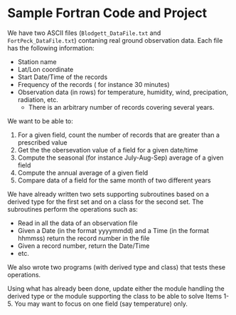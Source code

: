 # Sample Fortran Code and Project

We have two ASCII files (`Blodgett_DataFile.txt` and `FortPeck_DataFile.txt`)
contaning real ground observation data. Each file has the following information:

- Station name
- Lat/Lon coordinate
- Start Date/Time of the records
- Frequency of the records ( for instance 30 minutes)
- Observation data (in rows) for temperature, humidity, wind, 
    precipation, radiation, etc.
    - There is an arbitrary number of records covering several years.
 
We want to be able to:
1. For a given field, count the number of records that are greater 
   than a prescribed value
2. Get the the obersevation value of a field for a given date/time
3. Compute the seasonal (for instance July-Aug-Sep) average of a given field
4. Compute the annual average of a given field
5. Compare data of a field for the same month of two different years

We have already written two sets supporting subroutines based on a derived type
for the first set and on a class for the second set. 
The subroutines perform the operations such as:

- Read in all the data of an observation file
- Given a Date (in the format yyyymmdd) and a Time (in the format hhmmss)
  return the record number in the file
- Given a record number, return the Date/Time
- etc.

We also wrote two programs (with derived type and class) that tests these
operations.

Using what has already been done, update either the module handling
the derived type or the module supporting the class to be able to solve
Items 1-5. You may want to focus on one field (say temperature) only.
